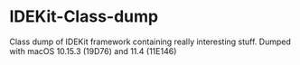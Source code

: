 # IDEKit-Class-dump
Class dump of IDEKit framework containing really interesting stuff. Dumped with macOS 10.15.3 (19D76) and 11.4 (11E146) 
